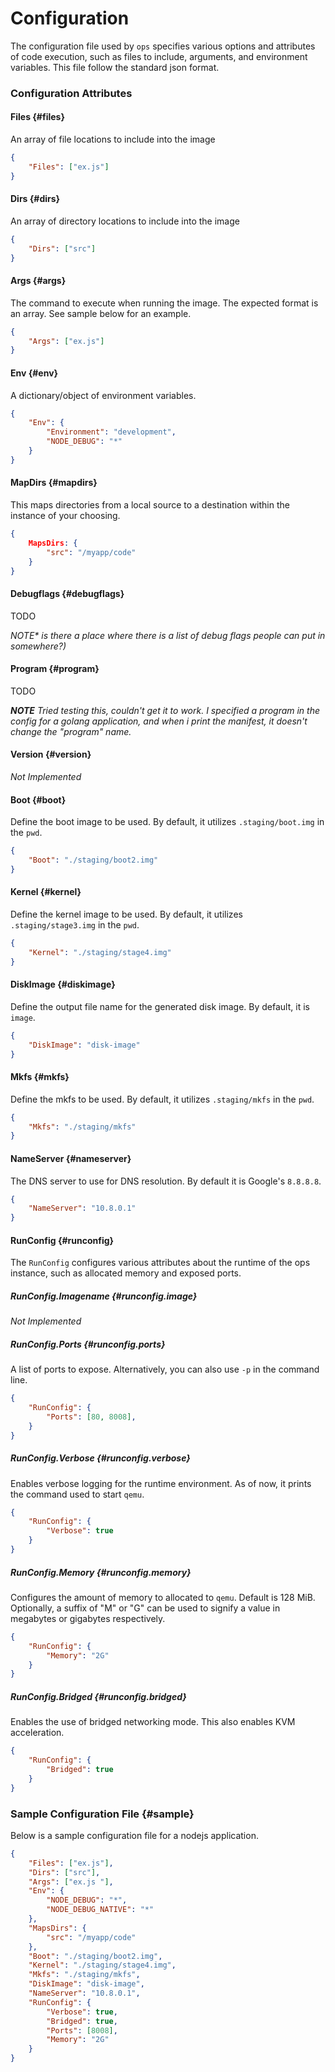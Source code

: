 Configuration
=============
The configuration file used by `ops` specifies various options and attributes
of code execution, such as files to include, arguments, and environment
variables. This file follow the standard json format.

### Configuration Attributes

#### Files {#files}
An array of file locations to include into the image

```json
{
    "Files": ["ex.js"]
}
```

#### Dirs {#dirs}
An array of directory locations to include into the image

```json
{
    "Dirs": ["src"]
}
```

#### Args {#args}
The command to execute when running the image. The expected format is an
array. See sample below for an example.

```json
{
    "Args": ["ex.js"]
}
```

#### Env {#env}
A dictionary/object of environment variables.

```json
{
    "Env": {
        "Environment": "development",
        "NODE_DEBUG": "*"
    }
}
```

#### MapDirs {#mapdirs}
This maps directories from a local source to a destination within the instance of your choosing.

```json
{
    MapsDirs: {
        "src": "/myapp/code"
    }
}
```

#### Debugflags {#debugflags}
TODO

_*NOTE** is there a place where there is a list of debug flags people can put
in somewhere?)_

#### Program {#program}
TODO

_**NOTE** Tried testing this, couldn't get it to work. I specified a program
in the config for a golang application, and when i print the manifest, it
doesn't change the "program" name._

#### Version {#version}
_Not Implemented_

#### Boot {#boot}
Define the boot image to be used. By default, it utilizes `.staging/boot.img`
in the `pwd`.

```json
{
    "Boot": "./staging/boot2.img"
}
```

#### Kernel {#kernel}
Define the kernel image to be used. By default, it utilizes
`.staging/stage3.img` in the `pwd`.

```json
{
    "Kernel": "./staging/stage4.img"
}
```

#### DiskImage {#diskimage}
Define the output file name for the generated disk image. By default, it is
`image`.

```json
{
    "DiskImage": "disk-image"
}
```

#### Mkfs {#mkfs}
Define the mkfs to be used. By default, it utilizes `.staging/mkfs` in the
`pwd`.

```json
{
    "Mkfs": "./staging/mkfs"
}
```

#### NameServer {#nameserver}
The DNS server to use for DNS resolution. By default it is Google's `8.8.8.8`.

```json
{
    "NameServer": "10.8.0.1"
}
```

#### RunConfig {#runconfig}
The `RunConfig` configures various attributes about the runtime of the ops
instance, such as allocated memory and exposed ports.

##### RunConfig.Imagename {#runconfig.image}
_Not Implemented_

##### RunConfig.Ports {#runconfig.ports}
A list of ports to expose. Alternatively, you can also use `-p` in the command
line.

```json
{
    "RunConfig": {
        "Ports": [80, 8008],
    }
}
```

##### RunConfig.Verbose {#runconfig.verbose}
Enables verbose logging for the runtime environment. As of now, it prints the
command used to start `qemu`.

```json
{
    "RunConfig": {
        "Verbose": true
    }
}
```

##### RunConfig.Memory {#runconfig.memory}
Configures the amount of memory to allocated to `qemu`. Default is 128 MiB.
Optionally, a suffix of "M" or "G" can be used to signify a value in megabytes
or gigabytes respectively.

```json
{
    "RunConfig": {
        "Memory": "2G"
    }
}
```

##### RunConfig.Bridged {#runconfig.bridged}
Enables the use of bridged networking mode. This also enables KVM
acceleration.

```json
{
    "RunConfig": {
        "Bridged": true
    }
}
```

### Sample Configuration File {#sample}
Below is a sample configuration file for a nodejs application.

```json
{
	"Files": ["ex.js"],
	"Dirs": ["src"],
	"Args": ["ex.js "],
	"Env": {
		"NODE_DEBUG": "*",
		"NODE_DEBUG_NATIVE": "*"
	},
	"MapsDirs": {
		"src": "/myapp/code"
	},
	"Boot": "./staging/boot2.img",
	"Kernel": "./staging/stage4.img",
	"Mkfs": "./staging/mkfs",
	"DiskImage": "disk-image",
	"NameServer": "10.8.0.1",
	"RunConfig": {
		"Verbose": true,
		"Bridged": true,
		"Ports": [8008],
		"Memory": "2G"
	}
}
```
